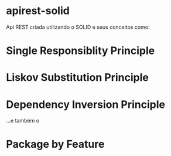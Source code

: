 # apirest-solid
Api REST criada utilizando o SOLID e seus conceitos como:
# Single Responsiblity Principle
# Liskov Substitution Principle
# Dependency Inversion Principle
...e também o
# Package by Feature